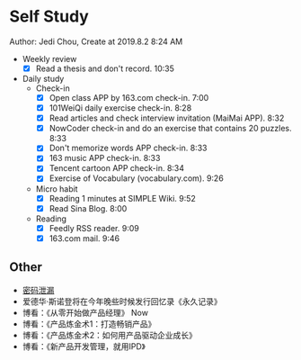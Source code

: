# Self Study

Author: Jedi Chou, Create at 2019.8.2 8:24 AM

* Weekly review
  -[x] Read a thesis and don't record. 10:35

* Daily study
  * Check-in
    -[x] Open class APP by 163.com check-in. 7:00
    -[x] 101WeiQi daily exercise check-in. 8:28
    -[x] Read articles and check interview invitation (MaiMai APP). 8:32
    -[x] NowCoder check-in and do an exercise that contains 20 puzzles. 8:33
    -[x] Don't memorize words APP check-in. 8:33
    -[x] 163 music APP check-in. 8:33
    -[x] Tencent cartoon APP check-in. 8:34
    -[x] Exercise of Vocabulary (vocabulary.com). 9:26

  * Micro habit
    -[x] Reading 1 minutes at SIMPLE Wiki. 9:52
    -[x] Read Sina Blog. 8:00

  * Reading
    -[x] Feedly RSS reader. 9:09
    -[x] 163.com mail. 9:46

## Other

* [密码泄漏](https://haveibeenpwned.com/)
* 爱德华·斯诺登将在今年晚些时候发行回忆录《永久记录》
* 博看：《从零开始做产品经理》 Now
* 博看：《产品炼金术1：打造畅销产品》
* 博看：《产品炼金术2：如何用产品驱动企业成长》
* 博看：《新产品开发管理，就用IPD》
